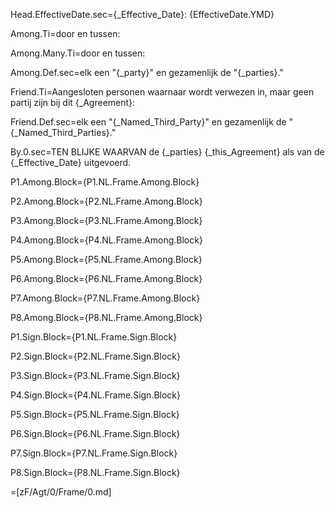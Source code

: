 Head.EffectiveDate.sec={_Effective_Date}: {EffectiveDate.YMD}

Among.Ti=door en tussen:

Among.Many.Ti=door en tussen:

Among.Def.sec=elk een "{_party}" en gezamenlijk de "{_parties}."

Friend.Ti=Aangesloten personen waarnaar wordt verwezen in, maar geen partij zijn bij dit {_Agreement}:

Friend.Def.sec=elk een "{_Named_Third_Party}" en gezamenlijk de "{_Named_Third_Parties}."

By.0.sec=TEN BLIJKE WAARVAN de {_parties} {_this_Agreement} als van de {_Effective_Date} uitgevoerd.

P1.Among.Block={P1.NL.Frame.Among.Block}

P2.Among.Block={P2.NL.Frame.Among.Block}

P3.Among.Block={P3.NL.Frame.Among.Block}

P4.Among.Block={P4.NL.Frame.Among.Block}

P5.Among.Block={P5.NL.Frame.Among.Block}

P6.Among.Block={P6.NL.Frame.Among.Block}

P7.Among.Block={P7.NL.Frame.Among.Block}

P8.Among.Block={P8.NL.Frame.Among.Block}


P1.Sign.Block={P1.NL.Frame.Sign.Block}

P2.Sign.Block={P2.NL.Frame.Sign.Block}

P3.Sign.Block={P3.NL.Frame.Sign.Block}

P4.Sign.Block={P4.NL.Frame.Sign.Block}

P5.Sign.Block={P5.NL.Frame.Sign.Block}

P6.Sign.Block={P6.NL.Frame.Sign.Block}

P7.Sign.Block={P7.NL.Frame.Sign.Block}

P8.Sign.Block={P8.NL.Frame.Sign.Block}

=[zF/Agt/0/Frame/0.md]